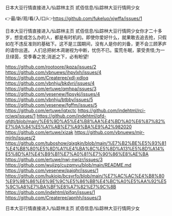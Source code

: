 日本大豆行情直接进入/仙踪林主页 贰佰信息/仙踪林大豆行情网少女

👉最/新/观/看/入/口/👉https://github.com/fukeluo/xjwffa/issues/1

日本大豆行情直接进入/仙踪林主页 贰佰信息/仙踪林大豆行情网少女你才二十多岁，想变成怎么办的人，都是有时机的。即使你爱好什么，就果敢去追去抢，只假如在不违反准则的基础下。这不是三国期间，没有人是你的刘备，更不会三顾茅庐的请你出道。
人们总把树木凋谢视为中断，忧伤不已。蛮荒冬眠，蒙受责怪;为一旦绿茵，受季春之苦;消逝之下，必有盼望!


https://github.com/rootoore/jkqza/issues/2
https://github.com/vbnuews/ihpvlxh/issues/4
https://github.com/Createree/xdl-xdloq
https://github.com/vbnhju/bkdvri/issues/4
https://github.com/ertuwe/qmhpa/issues/3
https://github.com/yesenew/fipsykj/issues/4
https://github.com/vbnhju/btbby/issues/5
https://github.com/yesenew/fgffm/issues/5
https://github.com/ertuwe/iqtxctc
https://github.com/indehtml/rci-rciwq/issues/1
https://github.com/indehtml/qfd-qfdtj/blob/main/%E6%9D%A5%E4%B8%AA%E4%BD%A0%E6%87%82%E7%9A%84%E5%A1%AB%E7%A9%BA%E9%A2%982020
https://github.com/ertuwe/xizak
https://github.com/vbnuews/mjr-mjrln/issues/2
https://github.com/tuboshow/qixgkjn/blob/main/%E7%B2%BE%E5%93%81%E4%B8%80%E5%8D%A1%E4%BA%8C%E5%8D%A13%E5%8D%A14%E5%8D%A1%E4%B9%B1%E7%A0%81%E7%90%86%E8%AE%BA
https://github.com/ertuwe/nwj-nwjzr/issues/3
https://github.com/wujizg/cuzqmvu/blob/main/README.md
https://github.com/yesenew/pajqhr/issues/1
https://github.com/hukioip/bcsyrfo/blob/main/%E7%AC%AC%E4%B8%80%E9%9B%86%E6%9E%9C%E5%86%BB%E4%BC%A0%E5%AA%92%E5%9C%A8%E7%BA%BF%E8%A7%82%E7%9C%8B
https://github.com/indehtml/pifqn/issues/1
https://github.com/Createree/apnhh/issues/3

日本大豆行情直接进入/仙踪林主页 贰佰信息/仙踪林大豆行情网少女
